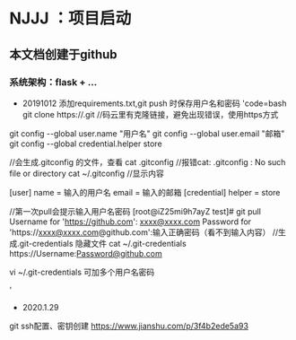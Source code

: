 # NJJJ ：项目启动
##  本文档创建于github
### 系统架构：flask + ...


- 20191012 添加requirements.txt,git push 时保存用户名和密码
'code=bash
git clone https://.git  //码云里有克隆链接，避免出现错误，使用https方式

git config --global user.name "用户名"
git config --global user.email "邮箱"
git config --global credential.helper store

//会生成.gitconfig 的文件，查看
cat .gitconfig   //报错cat: .gitconfig : No such file or directory
cat ~/.gitconfig  //显示内容

[user]
        name = 输入的用户名
        email = 输入的邮箱
[credential]
        helper = store

//第一次pull会提示输入用户名密码
[root@iZ25mi9h7ayZ test]# git pull
Username for 'https://github.com': xxxx@xxxx.com
Password for 'https://xxxx@xxxx.com@github.com':输入正确密码（看不到输入内容）
//生成.git-credentials 隐藏文件
cat ~/.git-credentials
https://Username:Password@github.com

vi ~/.git-credentials
可加多个用户名密码

'
- 2020.1.29

git ssh配置、密钥创建
https://www.jianshu.com/p/3f4b2ede5a93


